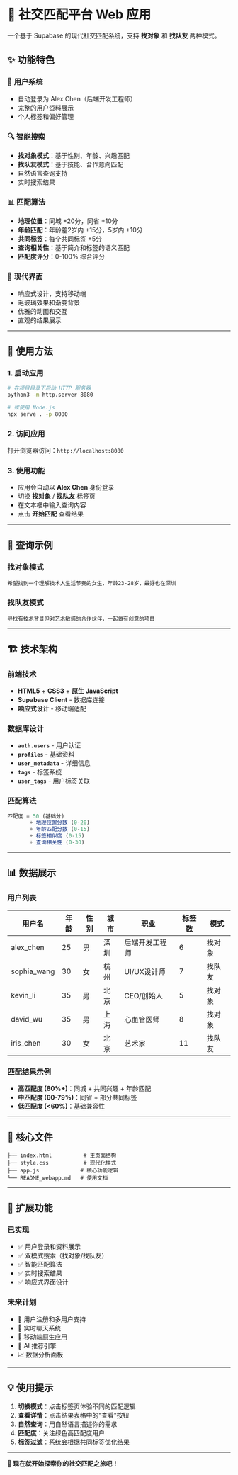 # 🤝 社交匹配平台 Web 应用

一个基于 Supabase 的现代社交匹配系统，支持 **找对象** 和 **找队友** 两种模式。

## ✨ 功能特色

### 🔐 **用户系统**
- 自动登录为 Alex Chen（后端开发工程师）
- 完整的用户资料展示
- 个人标签和偏好管理

### 🔍 **智能搜索**
- **找对象模式**：基于性别、年龄、兴趣匹配
- **找队友模式**：基于技能、合作意向匹配
- 自然语言查询支持
- 实时搜索结果

### 📊 **匹配算法**
- **地理位置**：同城 +20分，同省 +10分
- **年龄匹配**：年龄差2岁内 +15分，5岁内 +10分
- **共同标签**：每个共同标签 +5分
- **查询相关性**：基于简介和标签的语义匹配
- **匹配度评分**：0-100% 综合评分

### 💎 **现代界面**
- 响应式设计，支持移动端
- 毛玻璃效果和渐变背景
- 优雅的动画和交互
- 直观的结果展示

---

## 🚀 使用方法

### 1. **启动应用**
```bash
# 在项目目录下启动 HTTP 服务器
python3 -m http.server 8080

# 或使用 Node.js
npx serve . -p 8080
```

### 2. **访问应用**
打开浏览器访问：`http://localhost:8080`

### 3. **使用功能**
- 应用会自动以 **Alex Chen** 身份登录
- 切换 **找对象** / **找队友** 标签页
- 在文本框中输入查询内容
- 点击 **开始匹配** 查看结果

---

## 📝 查询示例

### 找对象模式
```
希望找到一个理解技术人生活节奏的女生，年龄23-28岁，最好也在深圳
```

### 找队友模式  
```
寻找有技术背景但对艺术敏感的合作伙伴，一起做有创意的项目
```

---

## 🏗️ 技术架构

### **前端技术**
- **HTML5** + **CSS3** + **原生 JavaScript**
- **Supabase Client** - 数据库连接
- **响应式设计** - 移动端适配

### **数据库设计**
- **`auth.users`** - 用户认证
- **`profiles`** - 基础资料
- **`user_metadata`** - 详细信息
- **`tags`** - 标签系统
- **`user_tags`** - 用户标签关联

### **匹配算法**
```javascript
匹配度 = 50 (基础分) 
       + 地理位置分数 (0-20)
       + 年龄匹配分数 (0-15) 
       + 标签相似度 (0-15)
       + 查询相关性 (0-30)
```

---

## 📊 数据展示

### **用户列表**
| 用户名 | 年龄 | 性别 | 城市 | 职业 | 标签数 | 模式 |
|--------|------|------|------|------|--------|------|
| alex_chen | 25 | 男 | 深圳 | 后端开发工程师 | 6 | 找对象 |
| sophia_wang | 30 | 女 | 杭州 | UI/UX设计师 | 7 | 找队友 |
| kevin_li | 35 | 男 | 北京 | CEO/创始人 | 5 | 找对象 |
| david_wu | 35 | 男 | 上海 | 心血管医师 | 8 | 找对象 |
| iris_chen | 30 | 女 | 北京 | 艺术家 | 11 | 找队友 |

### **匹配结果示例**
- **高匹配度 (80%+)**：同城 + 共同兴趣 + 年龄匹配
- **中匹配度 (60-79%)**：同省 + 部分共同标签
- **低匹配度 (<60%)**：基础兼容性

---

## 🎯 核心文件

```
├── index.html          # 主页面结构
├── style.css           # 现代化样式
├── app.js             # 核心功能逻辑
└── README_webapp.md   # 使用文档
```

---

## 🔮 扩展功能

### **已实现**
- ✅ 用户登录和资料展示
- ✅ 双模式搜索（找对象/找队友）
- ✅ 智能匹配算法
- ✅ 实时搜索结果
- ✅ 响应式界面设计

### **未来计划**
- 🔄 用户注册和多用户支持
- 💬 实时聊天系统
- 📱 移动端原生应用
- 🤖 AI 推荐引擎
- 📈 数据分析面板

---

## 💡 使用提示

1. **切换模式**：点击标签页体验不同的匹配逻辑
2. **查看详情**：点击结果表格中的"查看"按钮
3. **自然查询**：用自然语言描述你的需求
4. **匹配度**：关注绿色高匹配度用户
5. **标签过滤**：系统会根据共同标签优化结果

---

**🎉 现在就开始探索你的社交匹配之旅吧！** 